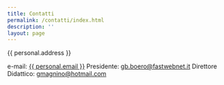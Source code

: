 ```yaml
---
title: Contatti
permalink: /contatti/index.html
description: ''
layout: page
---
```


{{ personal.address }}

e-mail: <a href="mailto:{{ personal.email }}">{{ personal.email }}</a>
Presidente: gb.boero@fastwebnet.it
Direttore Didattico: gmagnino@hotmail.com
